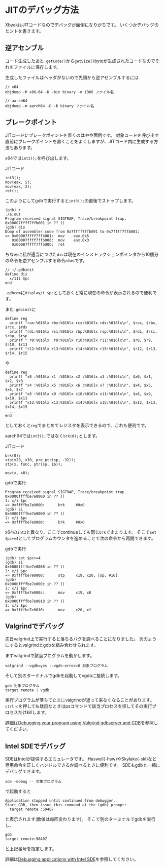 # JITのデバッグ方法
XbyakはJITコードなのでデバッグが面倒になりがちです。
いくつかデバッグのヒントを書きます。

## 逆アセンブル

コード生成したあと`.getCode()`から`getSize()`byteが生成されたコードなのでそれをファイルに保存します。

生成したファイルはヘッダがないので先頭から逆アセンブルするには

```
// x64
objdump -M x86-64 -D -bin binary -m i386 ファイル名

// aarch64
objdump -m aarch64 -D -b binary ファイル名
```

## ブレークポイント

JITコードにブレークポイントを置くのはやや面倒です。
対象コードを呼び出す直前にブレークポイントを置くことをよくしますが、JITコード内に生成する方法もあります。

x64では`int3();`を呼び出します。

JITコード
```
int3();
mov(eax, 5);
mov(eax, 3);
ret();
```

このようにしてgdbで実行すると`int3();`の直後でストップします。

```
(gdb) r
./a.out
Program received signal SIGTRAP, Trace/breakpoint trap.
0x00007ffff7ffb001 in ?? ()
(gdb) dis
Dump of assembler code from 0x7ffff7ffb001 to 0x7ffff7ffb081:
=> 0x00007ffff7ffb001:  mov    eax,0x5
   0x00007ffff7ffb006:  mov    eax,0x3
   0x00007ffff7ffb00b:  ret
```

ちなみに私が適当につけた`dis`は現在のインストラクションポインタから10個分の命令を逆アセンブルする命令aliasです。

```
// ~/.gdbinit
define dis
  x/11i $pc
end
```

`.gdbcom`に`display/i $pc`としておくと常に現在の命令が表示されるので便利です。

また`.gdbinit`に

```
define reg
  printf "rax:%016lx rbx:%016lx rcx:%016lx rdx:%016lx\n", $rax, $rbx, $rcx, $rdx
  printf "rdi:%016lx rsi:%016lx rbp:%016lx rsp:%016lx\n", $rdi, $rsi, $rbp, $rsp
  printf " r8:%016lx  r9:%016lx r10:%016lx r11:%016lx\n", $r8, $r9, $r10, $r11
  printf "r12:%016lx r13:%016lx r14:%016lx r15:%016lx\n", $r12, $r13, $r14, $r15
```
や
```
define reg
  printf "x0 :%016lx x1 :%016lx x2 :%016lx x3 :%016lx\n", $x0, $x1, $x2, $x3
  printf "x4 :%016lx x5 :%016lx x6 :%016lx x7 :%016lx\n", $x4, $x5, $x6, $x7
  printf "x8 :%016lx x9 :%016lx x10:%016lx x11:%016lx\n", $x8, $x9, $x10, $x11
  printf "x12:%016lx x13:%016lx x14:%016lx x15:%016lx\n", $x12, $x13, $x14, $x15
  ...
end
```
としておくと`reg`でまとめてレジスタを表示できるので、これも便利です。

aarch64では`int3();`ではなく`brk(0);`とします。

JITコード

```
brk(0);
stp(x29, x30, pre_ptr(sp, -32));
stp(x, func, ptr(sp, 16));

mov(x, x0);
```

gdbで実行

```
Program received signal SIGTRAP, Trace/breakpoint trap.
0x0000ffffbe7e0000 in ?? ()
1: x/i $pc
=> 0xffffbe7e0000:      brk     #0x0
(gdb) si
0x0000ffffbe7e0000 in ?? ()
1: x/i $pc
=> 0xffffbe7e0000:      brk     #0x0
```

x64の`int3`と異なり、ここでcontinueしても同じ`brk`で止まります。
そこで`set $pc+=4`としてプログラムカウンタを進めることで次の命令から再開できます。

gdbで実行

```
(gdb) set $pc+=4
(gdb) si
0x0000ffffbe7e0008 in ?? ()
1: x/i $pc
=> 0xffffbe7e0008:      stp     x19, x20, [sp, #16]
(gdb)
0x0000ffffbe7e000c in ?? ()
1: x/i $pc
=> 0xffffbe7e000c:      mov     x19, x0
(gdb)
0x0000ffffbe7e0010 in ?? ()
1: x/i $pc
=> 0xffffbe7e0010:      mov     x20, x1
```

## Valgrindでデバッグ
先日valgrind上で実行すると落ちるバグを調べることになりました。
次のようにするとvalgrindとgdbを組み合わせられます。

まずvalgrindで該当プログラムを動かします。
```
valgrind --vgdb=yes --vgdb-error=0 対象プログラム
```

そして別のターミナルでgdbを起動してvgdbに接続します。

```
gdb 対象プログラム
target remote | vgdb
```

実行プログラムが落ちてたまにvalgrindが返って来なくなることがあります。
`ctrl-c`を押しても駄目なときはpsコマンドで該当プロセスを探してその実行プロセスだけkillします。

詳細は[Debugging your program using Valgrind gdbserver and GDB](https://www.valgrind.org/docs/manual/manual-core-adv.html)を参照してください。

## Intel SDEでデバッグ
SDEはIntelが提供するエミュレータです。
Haswell(-hsw)やSkylake(-skl)など専用命令を正しくハンドルできるか調べるときに便利です。
SDEもgdbと一緒にデバッグできます。

```
sde -debug -- 対象プログラム
```

で起動すると

```
Application stopped until continued from debugger.
Start GDB, then issue this command at the (gdb) prompt:
  target remote :50407
```

と表示されます(数値は毎回変わります)。
そこで別のターミナルでgdbを実行し、

```
gdb
target remote:50407
```
と上記番号を指定します。

詳細は[Debugging applications with Intel SDE](https://software.intel.com/content/www/us/en/develop/articles/debugging-applications-with-intel-sde.html)を参照してください。
